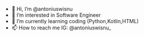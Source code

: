 - 👋 Hi, I’m @antoniuswisnu
- 👀 I’m interested in Software Engineer
- 🌱 I’m currently learning coding (Python,Kotlin,HTML)
- 📫 How to reach me IG: @antoniuswisnu_

